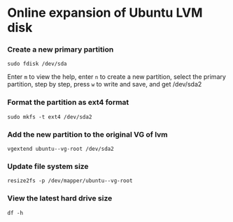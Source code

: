 # Online expansion of Ubuntu LVM disk

### Create a new primary partition

```
sudo fdisk /dev/sda
```

Enter `m` to view the help, enter `n` to create a new partition, select the primary partition, step by step, press `w`
to write and save, and get /dev/sda2

### Format the partition as ext4 format

```
sudo mkfs -t ext4 /dev/sda2
```

### Add the new partition to the original VG of lvm

```
vgextend ubuntu--vg-root /dev/sda2
```

### Update file system size

```
resize2fs -p /dev/mapper/ubuntu--vg-root
```

### View the latest hard drive size

```
df -h
```